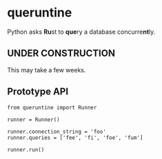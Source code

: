 # queruntine

Python asks **Ru**st to **que**ry a database concurre**nt**ly.

## UNDER CONSTRUCTION

This may take a few weeks.

## Prototype API

```
from queruntine import Runner

runner = Runner()

runner.connection_string = 'foo'
runner.queries = ['fee', 'fi', 'foe', 'fum']

runner.run()
```
